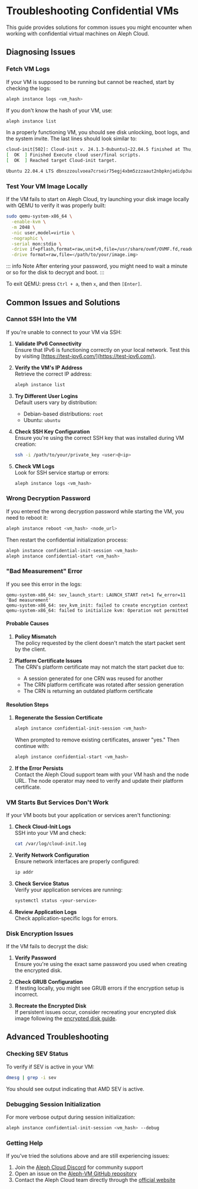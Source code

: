 # Troubleshooting Confidential VMs

This guide provides solutions for common issues you might encounter when working with confidential virtual machines on Aleph Cloud.

## Diagnosing Issues

### Fetch VM Logs

If your VM is supposed to be running but cannot be reached, start by checking the logs:

```bash
aleph instance logs <vm_hash>
```

If you don't know the hash of your VM, use:
```bash
aleph instance list
```

In a properly functioning VM, you should see disk unlocking, boot logs, and the system invite. The last lines should look similar to:

```bash
cloud-init[502]: Cloud-init v. 24.1.3-0ubuntu1~22.04.5 finished at Thu, 05 Sep 2024 19:36:07 +0000. Datasource DataSourceNoCloud [seed=/dev/sr0][dsmode=net].  Up 23.63 seconds
[  OK  ] Finished Execute cloud user/final scripts.
[  OK  ] Reached target Cloud-init target.

Ubuntu 22.04.4 LTS dbnszzoulvoea7crseir75egj4xbm5zzzaaut2nbpknjadidp3ua ttyS0
```

### Test Your VM Image Locally

If the VM fails to start on Aleph Cloud, try launching your disk image locally with QEMU to verify it was properly built:

```bash
sudo qemu-system-x86_64 \
  -enable-kvm \
  -m 2048 \
  -nic user,model=virtio \
  -nographic \
  -serial mon:stdio \
  -drive if=pflash,format=raw,unit=0,file=/usr/share/ovmf/OVMF.fd,readonly=on \
  -drive format=raw,file=</path/to/your/image.img>
```

::: info Note
After entering your password, you might need to wait a minute or so for the disk to decrypt and boot.
:::

To exit QEMU: press `Ctrl + a`, then `x`, and then `[Enter]`.

## Common Issues and Solutions

### Cannot SSH Into the VM

If you're unable to connect to your VM via SSH:

1. **Validate IPv6 Connectivity**  
   Ensure that IPv6 is functioning correctly on your local network. Test this by visiting [https://test-ipv6.com/](https://test-ipv6.com/).

2. **Verify the VM's IP Address**  
   Retrieve the correct IP address:
   ```bash
   aleph instance list
   ```

3. **Try Different User Logins**  
   Default users vary by distribution:
   - Debian-based distributions: `root`
   - Ubuntu: `ubuntu`

4. **Check SSH Key Configuration**  
   Ensure you're using the correct SSH key that was installed during VM creation:
   ```bash
   ssh -i /path/to/your/private_key <user>@<ip>
   ```

5. **Check VM Logs**  
   Look for SSH service startup or errors:
   ```bash
   aleph instance logs <vm_hash>
   ```

### Wrong Decryption Password

If you entered the wrong decryption password while starting the VM, you need to reboot it:

```bash
aleph instance reboot <vm_hash> <node_url>
```

Then restart the confidential initialization process:

```bash
aleph instance confidential-init-session <vm_hash>
aleph instance confidential-start <vm_hash>
```

### "Bad Measurement" Error

If you see this error in the logs:

```
qemu-system-x86_64: sev_launch_start: LAUNCH_START ret=1 fw_error=11 'Bad measurement'
qemu-system-x86_64: sev_kvm_init: failed to create encryption context
qemu-system-x86_64: failed to initialize kvm: Operation not permitted
```

#### Probable Causes

1. **Policy Mismatch**  
   The policy requested by the client doesn't match the start packet sent by the client.

2. **Platform Certificate Issues**  
   The CRN's platform certificate may not match the start packet due to:
   - A session generated for one CRN was reused for another
   - The CRN platform certificate was rotated after session generation
   - The CRN is returning an outdated platform certificate

#### Resolution Steps

1. **Regenerate the Session Certificate**  
   ```bash
   aleph instance confidential-init-session <vm_hash>
   ```  
   When prompted to remove existing certificates, answer "yes." Then continue with:
   ```bash
   aleph instance confidential-start <vm_hash>
   ```

2. **If the Error Persists**  
   Contact the Aleph Cloud support team with your VM hash and the node URL. The node operator may need to verify and update their platform certificate.

### VM Starts But Services Don't Work

If your VM boots but your application or services aren't functioning:

1. **Check Cloud-Init Logs**  
   SSH into your VM and check:
   ```bash
   cat /var/log/cloud-init.log
   ```

2. **Verify Network Configuration**  
   Ensure network interfaces are properly configured:
   ```bash
   ip addr
   ```

3. **Check Service Status**  
   Verify your application services are running:
   ```bash
   systemctl status <your-service>
   ```

4. **Review Application Logs**  
   Check application-specific logs for errors.

### Disk Encryption Issues

If the VM fails to decrypt the disk:

1. **Verify Password**  
   Ensure you're using the exact same password you used when creating the encrypted disk.

2. **Check GRUB Configuration**  
   If testing locally, you might see GRUB errors if the encryption setup is incorrect.

3. **Recreate the Encrypted Disk**  
   If persistent issues occur, consider recreating your encrypted disk image following the [encrypted disk guide](/devhub/computing/confidential/encrypted-disk).

## Advanced Troubleshooting

### Checking SEV Status

To verify if SEV is active in your VM:

```bash
dmesg | grep -i sev
```

You should see output indicating that AMD SEV is active.

### Debugging Session Initialization

For more verbose output during session initialization:

```bash
aleph instance confidential-init-session <vm_hash> --debug
```

### Getting Help

If you've tried the solutions above and are still experiencing issues:

1. Join the [Aleph Cloud Discord](https://discord.com/invite/alephcloud) for community support
2. Open an issue on the [Aleph-VM GitHub repository](https://github.com/aleph-im/aleph-vm/issues)
3. Contact the Aleph Cloud team directly through the [official website](https://aleph.cloud/contact)
